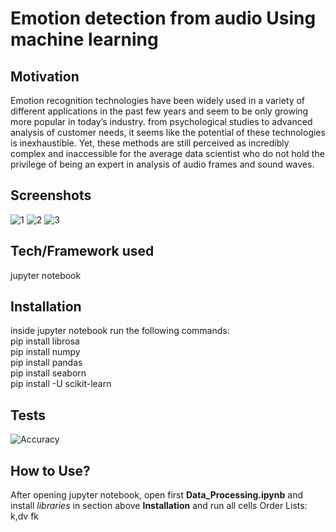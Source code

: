 # Emotion detection from audio Using machine learning

## Motivation
Emotion recognition technologies have been widely used in a variety of different applications in the past few years and seem to be only growing more popular in today’s industry. from psychological studies to advanced analysis of customer needs, it seems like the potential of these technologies is inexhaustible. Yet, these methods are still perceived as incredibly complex and inaccessible for the average data scientist who do not hold the privilege of being an expert in analysis of audio frames and sound waves.
## Screenshots
![1](https://user-images.githubusercontent.com/100093143/178966587-7a84c8c2-d980-407e-b58a-024360624add.PNG)
![2](https://user-images.githubusercontent.com/100093143/178966602-63f0c21e-4c09-413a-885a-cf518a7e42eb.PNG)
![3](https://user-images.githubusercontent.com/100093143/178966612-61bd01da-ea53-466f-8cdb-8522248cb5b0.PNG )
## Tech/Framework used
jupyter notebook
## Installation
inside jupyter notebook run the following commands:\
pip install librosa\
pip install numpy\
pip install pandas\
pip install seaborn\
pip install -U scikit-learn
## Tests
![Accuracy](https://user-images.githubusercontent.com/100093143/178971592-7f991b9e-7d7e-4841-be4f-ed3c15dc615f.PNG)
## How to Use?
After opening jupyter notebook, 
open first **Data_Processing.ipynb** and install *libraries* in section above **Installation** and run all cells 
Order Lists:
k,dv
fk

